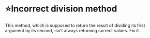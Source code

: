 # :star:Incorrect division method

This method, which is supposed to return the result of dividing its first argument by its second, isn't always returning correct values. Fix it.